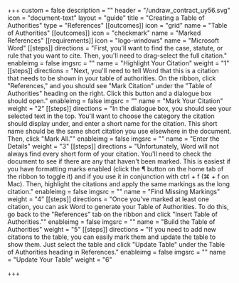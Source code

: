 +++
custom = false
description = ""
header = "/undraw_contract_uy56.svg"
icon = "document-text"
layout = "guide"
title = "Creating a Table of Authorities"
type = "References"
[[outcomes]]
icon = "grid"
name = "Table of Authorities"
[[outcomes]]
icon = "checkmark"
name = "Marked References"
[[requirements]]
icon = "logo-windows"
name = "Microsoft Word"
[[steps]]
directions = "First, you'll want to find the case, statute, or rule that you want to cite. Then, you'll need to drag-select the full citation."
enableimg = false
imgsrc = ""
name = "Highlight Your Citation"
weight = "1"
[[steps]]
directions = "Next, you'll need to tell Word that this is a citation that needs to be shown in your table of authorities. On the ribbon, click \"References,\" and you should see \"Mark Citation\" under the \"Table of Authorities\" heading on the right. Click this button and a dialogue box should open."
enableimg = false
imgsrc = ""
name = "Mark Your Citation"
weight = "2"
[[steps]]
directions = "In the dialogue box, you should see your selected text in the top. You'll want to choose the category the citation should display under, and enter a short name for the citation. This short name should be the same short citation you use elsewhere in the document. Then, click \"Mark All.\""
enableimg = false
imgsrc = ""
name = "Enter the Details"
weight = "3"
[[steps]]
directions = "Unfortunately, Word will not always find every short form of your citation. You'll need to check the document to see if there are any that haven't been marked. This is easiest if you have formatting marks enabled (click the ¶ button on the home tab of the ribbon to toggle it) and if you use it in conjunction with ctrl + f (⌘ + f on Mac). Then, highlight the citations and apply the same markings as the long citation."
enableimg = false
imgsrc = ""
name = "Find Missing Markings"
weight = "4"
[[steps]]
directions = "Once you've marked at least one citation, you can ask Word to generate your Table of Authorities. To do this, go back to the \"References\" tab on the ribbon and click \"Insert Table of Authorities.\""
enableimg = false
imgsrc = ""
name = "Build the Table of Authorities"
weight = "5"
[[steps]]
directions = "If you need to add new citations to the table, you can easily mark them and update the table to show them. Just select the table and click \"Update Table\" under the Table of Authorities heading in References."
enableimg = false
imgsrc = ""
name = "Update Your Table"
weight = "6"

+++

